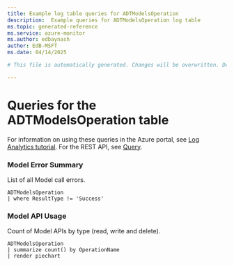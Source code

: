 ```yaml
---
title: Example log table queries for ADTModelsOperation
description:  Example queries for ADTModelsOperation log table
ms.topic: generated-reference
ms.service: azure-monitor
ms.author: edbaynash
author: EdB-MSFT
ms.date: 04/14/2025

# This file is automatically generated. Changes will be overwritten. Do not change this file directly. 

---
```


# Queries for the ADTModelsOperation table

For information on using these queries in the Azure portal, see [Log Analytics tutorial](/azure/azure-monitor/logs/log-analytics-tutorial). For the REST API, see [Query](/rest/api/loganalytics/query).


### Model Error Summary  


List of all Model call errors.  

```query
ADTModelsOperation
| where ResultType != 'Success'
```



### Model API Usage  


Count of Model APIs by type (read, write and delete).  

```query
ADTModelsOperation
| summarize count() by OperationName
| render piechart
```

